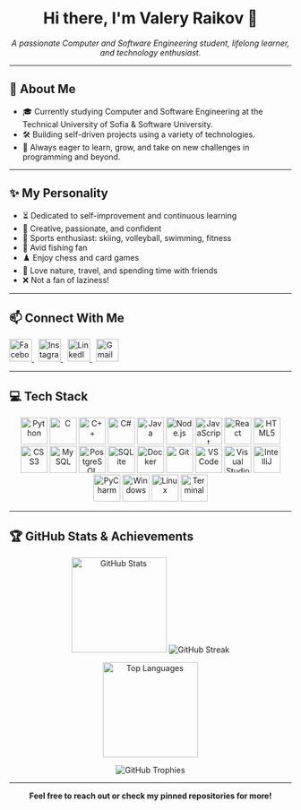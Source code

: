 <h1 align="center">Hi there, I'm Valery Raikov 👋</h1>

<p align="center">
  <em>A passionate Computer and Software Engineering student, lifelong learner, and technology enthusiast.</em>
</p>

---

## 💫 About Me

- 🎓 Currently studying Computer and Software Engineering at the Technical University of Sofia & Software University.
- 🛠️ Building self-driven projects using a variety of technologies.
- 🚀 Always eager to learn, grow, and take on new challenges in programming and beyond.

---

## ✨ My Personality

- ⏳ Dedicated to self-improvement and continuous learning
- 🔑 Creative, passionate, and confident
- 🏐 Sports enthusiast: skiing, volleyball, swimming, fitness
- 🎣 Avid fishing fan
- ♟️ Enjoy chess and card games
- 🌅 Love nature, travel, and spending time with friends
- ❌ Not a fan of laziness!

---

## 📫 Connect With Me

<p align="left">
  <a href="https://www.facebook.com/profile.php?id=100008440088832&locale=bg_BG" target="_blank">
    <img src="https://raw.githubusercontent.com/maurodesouza/profile-readme-generator/master/src/assets/icons/social/facebook/default.svg" style="height: 40px;" alt="Facebook" />
  </a>&nbsp
  <a href="https://www.instagram.com/val_raikov/" target="_blank">
    <img src="https://raw.githubusercontent.com/maurodesouza/profile-readme-generator/master/src/assets/icons/social/instagram/default.svg" style="height: 40px;" alt="Instagram" />
  </a>&nbsp
    <a href="https://www.linkedin.com/in/valery-raikov-6b5326253/" target="_blank">
    <img src="https://raw.githubusercontent.com/maurodesouza/profile-readme-generator/master/src/assets/icons/social/linkedin/default.svg" style="height: 40px;" alt="LinkedIn" />
  </a>&nbsp
  <a href="mailto:valeryraikov@gmail.com" target="_blank">
    <img src="https://raw.githubusercontent.com/maurodesouza/profile-readme-generator/master/src/assets/icons/social/gmail/default.svg" style="height: 40px;" alt="Gmail" />
  </a>
</p>

---

## 💻 Tech Stack

<div align="center">
  <img src="https://cdn.jsdelivr.net/gh/devicons/devicon/icons/python/python-original.svg" alt="Python" style="height: 48px;"/>
  <img src="https://cdn.jsdelivr.net/gh/devicons/devicon/icons/c/c-original.svg" alt="C" style="height: 48px;"/>
  <img src="https://cdn.jsdelivr.net/gh/devicons/devicon/icons/cplusplus/cplusplus-original.svg" alt="C++" style="height: 48px;"/>
  <img src="https://cdn.jsdelivr.net/gh/devicons/devicon/icons/csharp/csharp-original.svg" alt="C#" style="height: 48px;"/>
  <img src="https://cdn.jsdelivr.net/gh/devicons/devicon/icons/java/java-original.svg" alt="Java" style="height: 48px;"/>
  <img src="https://cdn.jsdelivr.net/gh/devicons/devicon/icons/nodejs/nodejs-plain-wordmark.svg" alt="Node.js" style="height: 48px;"/>
  <img src="https://cdn.jsdelivr.net/gh/devicons/devicon/icons/javascript/javascript-original.svg" alt="JavaScript" style="height: 48px;"/>
  <img src="https://cdn.jsdelivr.net/gh/devicons/devicon/icons/react/react-original.svg" alt="React" style="height: 48px;"/>
  <img src="https://cdn.jsdelivr.net/gh/devicons/devicon/icons/html5/html5-original.svg" alt="HTML5" style="height: 48px;"/>
  <img src="https://cdn.jsdelivr.net/gh/devicons/devicon/icons/css3/css3-original.svg" alt="CSS3" style="height: 48px;"/>
  <img src="https://cdn.jsdelivr.net/gh/devicons/devicon/icons/mysql/mysql-original.svg" alt="MySQL" style="height: 48px;"/>
  <img src="https://cdn.jsdelivr.net/gh/devicons/devicon/icons/postgresql/postgresql-original.svg" alt="PostgreSQL" style="height: 48px;"/>
  <img src="https://cdn.jsdelivr.net/gh/devicons/devicon/icons/sqlite/sqlite-original.svg" alt="SQLite" style="height: 48px;"/>
  <img src="https://cdn.jsdelivr.net/gh/devicons/devicon/icons/docker/docker-original.svg" alt="Docker" style="height: 48px;"/>
  <img src="https://cdn.jsdelivr.net/gh/devicons/devicon/icons/git/git-original.svg" alt="Git" style="height: 48px;"/>
  <img src="https://cdn.jsdelivr.net/gh/devicons/devicon/icons/vscode/vscode-original.svg" alt="VSCode" style="height: 48px;"/>
  <img src="https://cdn.jsdelivr.net/gh/devicons/devicon/icons/visualstudio/visualstudio-plain.svg" alt="Visual Studio" style="height: 48px;"/>
  <img src="https://cdn.jsdelivr.net/gh/devicons/devicon/icons/intellij/intellij-original.svg" alt="IntelliJ" style="height: 48px;"/>
  <img src="https://cdn.jsdelivr.net/gh/devicons/devicon/icons/pycharm/pycharm-original.svg" alt="PyCharm" style="height: 48px;"/>
  <img src="https://cdn.jsdelivr.net/gh/devicons/devicon/icons/windows8/windows8-original.svg" alt="Windows" style="height: 48px;"/>
  <img src="https://cdn.jsdelivr.net/gh/devicons/devicon/icons/linux/linux-original.svg" alt="Linux" style="height: 48px;"/>
  <img src="https://cdn.jsdelivr.net/gh/devicons/devicon/icons/terminal/terminal-original.svg" alt="Terminal" style="height: 48px;"/>

</div>

---

## 🏆 GitHub Stats & Achievements

<p align="center">
  <img src="https://github-readme-stats.vercel.app/api?username=ValeryRaikov&show_icons=true&theme=dracula&hide_border=false" height="170" alt="GitHub Stats" />
  <img src="https://streak-stats.demolab.com?user=ValeryRaikov&theme=dracula&hide_border=false" alt="GitHub Streak" />
</p>

<p align="center">
  <img src="https://github-readme-stats.vercel.app/api/top-langs?username=ValeryRaikov&layout=compact&langs_count=8&theme=dracula&hide_border=false" height="170" alt="Top Languages" />
</p>

<p align="center">
  <img src="https://github-profile-trophy.vercel.app/?username=ValeryRaikov&theme=onedark" alt="GitHub Trophies" />
</p>

---


<p align="center"><strong>Feel free to reach out or check my pinned repositories for more!</strong></p>
